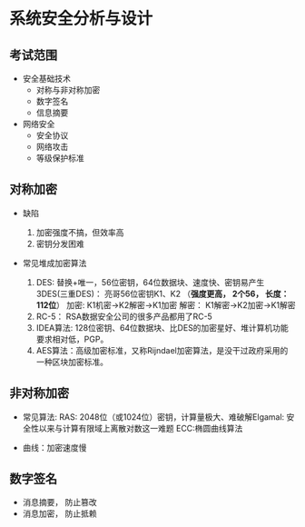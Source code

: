 # 系统安全分析与设计

## 考试范围

* 安全基础技术
  * 对称与非对称加密
  * 数字签名
  * 信息摘要
* 网络安全
  * 安全协议
  * 网络攻击
  * 等级保护标准

## 对称加密
* 缺陷
  1. 加密强度不搞，但效率高
  2. 密钥分发困难
  
* 常见堆成加密算法
  1. DES: 替换+唯一，56位密钥，64位数据块、速度快、密钥易产生
    3DES(三重DES)： 亮哥56位密钥K1、K2 （**强度更高， 2个56， 长度：112位**）
        加密: K1机密->K2解密->K1加密
          解密： K1解密->K2加密->K1解密
  2. RC-5： RSA数据安全公司的很多产品都用了RC-5
  3. IDEA算法: 128位密钥、64位数据块、比DES的加密星好、堆计算机功能要求相对低，PGP。
  4. AES算法：高级加密标准，又称Rijndael加密算法，是没干过政府采用的一种区块加密标准。
  
## 非对称加密

* 常见算法: RAS: 2048位（或1024位）密钥，计算量极大、难破解Elgamal: 安全性以来与计算有限域上离散对数这一难题
ECC:椭圆曲线算法

* 曲线：加密速度慢

## 数字签名
* 消息摘要， 防止篡改
* 消息加密， 防止抵赖